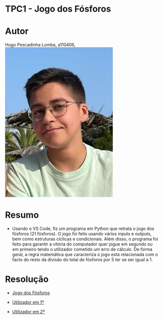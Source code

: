 # TPC1 - Jogo dos Fósforos
# Autor
Hugo Pescadinha Lomba, a110406, ![Minha foto](Imagens/minha_foto.jpg)
# Resumo
- Usando o VS Code, fiz um programa em Python que retrata o jogo dos fósforos (21 fósforos). O jogo foi feito usando vários inputs e outputs, bem como estruturas cíclicas e condicionais. Além disso, o programa foi feito para garantir a vitória do computador quer jogue em segundo ou em primeiro tendo o utilizador cometido um erro de cálculo. De forma geral, a regra matemática que caracteriza o jogo está relacionada com o facto do resto da divisão do total de fósforos por 5 ter se ser igual a 1.
# Resolução
-  [Jogo dos Fósforos](jogo_fosforos.png)
-  [Utilizador em 1º](utilizador_1.png)

-  [Utilizador em 2º](utilizador_2.png)
